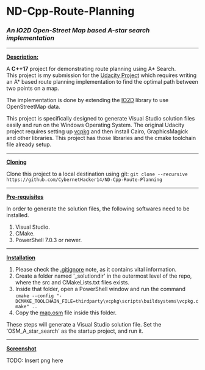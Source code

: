 # ND-Cpp-Route-Planning
### *An IO2D Open-Street Map based A-star search implementation*

***

<ins>**Description:**</ins>

A **C++17** project for demonstrating route planning using A* Search.  
This project is my submission for the [Udacity Project](https://github.com/udacity/CppND-Route-Planning-Project)
which requires writing an A* based route planning implementation to find the optimal path between two points on a map.  

The implementation is done by extending the [IO2D](https://github.com/cpp-io2d/P0267_RefImpl) library 
to use OpenStreetMap data.  

This project is specifically designed to generate Visual Studio solution files easily and run on the 
Windows Operating System. The original Udacity project requires setting up [vcpkg](https://github.com/Microsoft/vcpkg) 
and then install Cairo, GraphicsMagick and other libraries. This project has those libraries and the 
cmake toolchain file already setup.  

***

<ins>**Cloning**</ins>

Clone this project to a local destination using git:
`git clone --recursive https://github.com/CybernetHacker14/ND-Cpp-Route-Planning`

***

<ins>**Pre-requisites**</ins>

In order to generate the solution files, the following softwares need to be installed.

1. Visual Studio.
2. CMake.
3. PowerShell 7.0.3 or newer.

***

<ins>**Installation**</ins>

1. Please check the [.gitignore](https://github.com/CybernetHacker14/ND-Cpp-Route-Planning/blob/master/.gitignore)
note, as it contains vital information.
2. Create a folder named '_solutiondir' in the outermost level of the repo, where the src and CMakeLists.txt files exists.
3. Inside that folder, open a PowerShell window and run the command `cmake --config "-DCMAKE_TOOLCHAIN_FILE=thirdparty\vcpkg\scripts\buildsystems\vcpkg.cmake" ..`  
4. Copy the [map.osm](https://github.com/CybernetHacker14/ND-Cpp-Route-Planning/blob/master/map.osm) file inside this folder.

These steps will generate a Visual Studio solution file. Set the 'OSM_A_star_search' as the startup 
project, and run it.

***

<ins>**Screenshot**</ins>

TODO: Insert png here